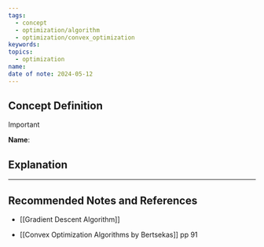 ```yaml
---
tags:
  - concept
  - optimization/algorithm
  - optimization/convex_optimization
keywords: 
topics:
  - optimization
name: 
date of note: 2024-05-12
---
```


## Concept Definition

>[!important]
>**Name**: 



## Explanation





-----------
##  Recommended Notes and References

- [[Gradient Descent Algorithm]]


- [[Convex Optimization Algorithms by Bertsekas]] pp 91
